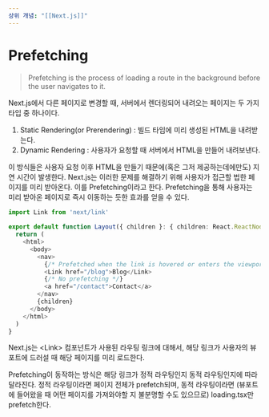 ```yaml
---
상위 개념: "[[Next.js]]"
---
```

# Prefetching

> Prefetching is the process of loading a route in the background before the user navigates to it.


Next.js에서 다른 페이지로 변경할 때, 서버에서 렌더링되어 내려오는 페이지는 두 가지 타입 중 하나이다.

1. Static Rendering(or Prerendering) : 빌드 타임에 미리 생성된 HTML을 내려받는다.
2. Dynamic Rendering : 사용자가 요청할 때 서버에서 HTML을 만들어 내려보낸다.

이 방식들은 사용자 요청 이후 HTML을 만들기 때문에(혹은 그저 제공하는데에만도) 지연 시간이 발생한다. Next.js는 이러한 문제를 해결하기 위해 사용자가 접근할 법한 페이지를 미리 받아온다. 이를 Prefetching이라고 한다. Prefetching을 통해 사용자는 미리 받아온 페이지로 즉시 이동하는 듯한 효과를 얻을 수 있다.

```ts
import Link from 'next/link'
 
export default function Layout({ children }: { children: React.ReactNode }) {
  return (
    <html>
      <body>
        <nav>
          {/* Prefetched when the link is hovered or enters the viewport */}
          <Link href="/blog">Blog</Link>
          {/* No prefetching */}
          <a href="/contact">Contact</a>
        </nav>
        {children}
      </body>
    </html>
  )
}
```

Next.js는 \<Link> 컴포넌트가 사용된 라우팅 링크에 대해서, 해당 링크가 사용자의 뷰포트에 드러설 때 해당 페이지를 미리 로드한다.

Prefetching이 동작하는 방식은 해당 링크가 정적 라우팅인지 동적 라우팅인지에 따라 달라진다. 정적 라우팅이라면 페이지 전체가 prefetch되며, 동적 라우팅이라면 (뷰포트에 들어왔을 때 어떤 페이지를 가져와야할 지 불분명할 수도 있으므로) loading.tsx만 prefetch한다. 